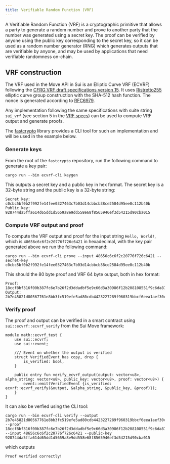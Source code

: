 ```yaml
---
title: Verifiable Random Function (VRF)
---
```


A Verifiable Random Function (VRF) is a cryptographic primitive that allows a party to generate a random number and prove to another party that the number was generated using a secret key. 
The proof can be verified by anyone using the public key corresponding to the secret key, so it can be used as a random number generator (RNG) which generates outputs that are verifiable by anyone, and may be used 
by applications that need verifiable randomness on-chain.

## VRF construction
The VRF used in the Move API in Sui is an Elliptic Curve VRF (ECVRF) following the [CFRG VRF draft specifications version 15](https://datatracker.ietf.org/doc/draft-irtf-cfrg-vrf/15/). It uses [Ristretto255](https://ristretto.group) elliptic curve group construction with the SHA-512 hash function. The nonce is generated according to [RFC6979](https://www.rfc-editor.org/info/rfc6979).

Any implementation following the same specifications with suite string `sui_vrf` (see section 5 in the [VRF specs](https://datatracker.ietf.org/doc/draft-irtf-cfrg-vrf/15/)) can be used to compute VRF output and generate proofs.

The [fastcrypto](https://github.com/MystenLabs/fastcrypto) library provides a CLI tool for such an implementation and will be used in the example below.

### Generate keys
From the root of the `fastcrypto` repository, run the following command to generate a key pair:
```shell
cargo run --bin ecvrf-cli keygen
```
This outputs a secret key and a public key in hex format. The secret key is a 32-byte string and the public key is a 32-byte string:
````shell
Secret key: c0cbc5bf0b2f992fe14fee0327463c7b03d14cbbcb38ce2584d95ee0c112b40b
Public key: 928744da5ffa614d65dd1d5659a8e9dd558e68f8565946ef3d54215d90cba015
````

### Compute VRF output and proof
To compute the VRF output and proof for the input string `Hello, World!`, which is `48656c6c6f2c20776f726c6421` in hexadecimal, with the key pair generated above we run the following command:
```shell
cargo run --bin ecvrf-cli prove --input 48656c6c6f2c20776f726c6421 --secret-key c0cbc5bf0b2f992fe14fee0327463c7b03d14cbbcb38ce2584d95ee0c112b40b
```
This should the 80 byte proof and VRF 64 byte output, both in hex format:
```shell
Proof:  18ccf8bf316f00b387fc6e7b26f2d3ddadbf5e9c66d3a30986f12b208108551f9c6da87793a857d79261338a50430074b1dbc7f8f05e492149c51313381248b4229ebdda367146dbbbf95809c7fb330d
Output: 2b7e45821d80567761e8bb3fc519efe5ad80cdb4423227289f960319bbcf6eea1aef30c023617d73f589f98272b87563c6669f82b51dafbeb5b9cf3b17c73437
```

### Verify proof
The proof and output can be verified in a smart contract using `sui::ecvrf::ecvrf_verify` from the Sui Move framework:
```move
module math::ecvrf_test {
    use sui::ecvrf;
    use sui::event;

    /// Event on whether the output is verified
    struct VerifiedEvent has copy, drop {
        is_verified: bool,
    }

    public entry fun verify_ecvrf_output(output: vector<u8>, alpha_string: vector<u8>, public_key: vector<u8>, proof: vector<u8>) {
        event::emit(VerifiedEvent {is_verified: ecvrf::ecvrf_verify(&output, &alpha_string, &public_key, &proof)});
    }
}
```
It can also be verfied using the CLI tool:
```shell
cargo run --bin ecvrf-cli verify --output 2b7e45821d80567761e8bb3fc519efe5ad80cdb4423227289f960319bbcf6eea1aef30c023617d73f589f98272b87563c6669f82b51dafbeb5b9cf3b17c73437 --proof 18ccf8bf316f00b387fc6e7b26f2d3ddadbf5e9c66d3a30986f12b208108551f9c6da87793a857d79261338a50430074b1dbc7f8f05e492149c51313381248b4229ebdda367146dbbbf95809c7fb330d --input 48656c6c6f2c20776f726c6421 --public-key 928744da5ffa614d65dd1d5659a8e9dd558e68f8565946ef3d54215d90cba015
```
which outputs
```shell
Proof verified correctly!
```
